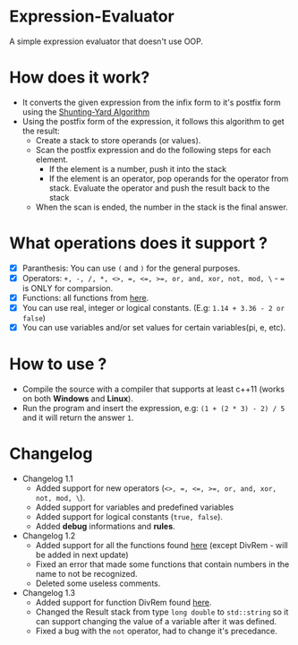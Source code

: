 # Expression-Evaluator
A simple expression evaluator that doesn't use OOP.

# How does it work?
* It converts the given expression from the infix form to it's postfix form using the [Shunting-Yard Algorithm](https://en.wikipedia.org/wiki/Shunting-yard_algorithm)
* Using the postfix form of the expression, it follows this algorithm to get the result:
  * Create a stack to store operands (or values).
  * Scan the postfix expression and do the following steps for each element.
    * If the element is a number, push it into the stack
    * If the element is an operator, pop operands for the operator from stack. Evaluate the operator and push the result back to the stack
  * When the scan is ended, the number in the stack is the final answer.
  
# What operations does it support ?
  - [x] Paranthesis: You can use `(` and `)` for the general purposes.
  - [x] Operators: `+, -, /, *, <>, =, <=, >=, or, and, xor, not, mod, \` - `=` is ONLY for comparsion.
  - [x] Functions: all functions from [here](https://docs.microsoft.com/en-us/dotnet/visual-basic/language-reference/functions/math-functions).
  - [x] You can use real, integer or logical constants. (E.g: `1.14 + 3.36 - 2 or false`)
  - [x] You can use variables and/or set values for certain variables(pi, e, etc).
  
# How to use ?
* Compile the source with a compiler that supports at least c++11 (works on both **Windows** and **Linux**).
* Run the program and insert the expression, e.g: `(1 + (2 * 3) - 2) / 5` and it will return the answer `1`.

# Changelog
* Changelog 1.1
  * Added support for new operators (`<>, =, <=, >=, or, and, xor, not, mod, \`).
  * Added support for variables and predefined variables
  * Added support for logical constants (`true, false`).
  * Added **debug** informations and **rules**.
* Changelog 1.2
  * Added support for all the functions found [here](https://docs.microsoft.com/en-us/dotnet/visual-basic/language-reference/functions/math-functions) (except DivRem - will be added in next update)
  * Fixed an error that made some functions that contain numbers in the name to not be recognized.
  * Deleted some useless comments.
* Changelog 1.3
  * Added support for function DivRem found [here](https://docs.microsoft.com/en-us/dotnet/visual-basic/language-reference/functions/math-functions).
  * Changed the Result stack from type `long double` to `std::string` so it can support changing the value of a variable after it was defined.
  * Fixed a bug with the `not` operator, had to change it's precedance.
